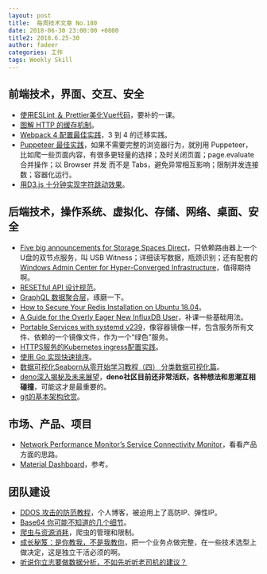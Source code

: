 ```yaml
---
layout: post
title:  每周技术文章 No.180
date: 2018-06-30 23:00:00 +0800
title2: 2018.6.25-30
author: fadeer
categories: 工作
tags: Weekly Skill
---
```


前端技术，界面、交互、安全
----
* [使用ESLint ＆ Prettier美化Vue代码](https://nice.lovejade.cn/zh/article/beautify-vue-by-eslint-and-prettier.html#%E5%88%9D%E5%A7%8B%E5%8C%96-vue-%E9%A1%B9%E7%9B%AE%E6%8E%A8%E4%BB%8B)，要补的一课。
* [图解 HTTP 的缓存机制](https://segmentfault.com/a/1190000015383631)。
* [Webpack 4 配置最佳实践](https://github.com/ProtoTeam/blog/blob/master/201806/3.md)，3 到 4 的迁移实践。
* [Puppeteer 最佳实践](https://docs.browserless.io/blog/2018/06/04/puppeteer-best-practices.html)，如果不需要完整的浏览器行为，就别用 Puppeteer，比如爬一些页面内容，有很多更轻量的选择；及时关闭页面；page.evaluate 合并操作；以 Browser 并发 而不是 Tabs，避免异常相互影响；限制并发连接数；容器化运行。
* [用D3.js 十分钟实现字符跳动效果](https://segmentfault.com/a/1190000015306876)。

后端技术，操作系统、虚拟化、存储、网络、桌面、安全
----
* [Five big announcements for Storage Spaces Direct](https://blogs.technet.microsoft.com/filecab/2018/06/27/windows-server-summit-recap/)，只依赖路由器上一个 U盘的双节点服务，叫 USB Witness；详细读写数据，瓶颈识别；还有配套的 [Windows Admin Center for Hyper-Converged Infrastructure](https://docs.microsoft.com/en-us/windows-server/manage/windows-admin-center/use/manage-hyper-converged)，值得期待啊。
* [RESETful API 设计规范](https://segmentfault.com/a/1190000015384373)。
* [GraphQL 数据聚合层](https://mp.weixin.qq.com/s/E4eXE_ItG_48jCWU6ibrDg)，琢磨一下。
* [How to Secure Your Redis Installation on Ubuntu 18.04](https://www.digitalocean.com/community/tutorials/how-to-secure-your-redis-installation-on-ubuntu-18-04)。
* [A Guide for the Overly Eager New InfluxDB User](https://www.influxdata.com/blog/the-most-frequently-asked-questions-a-guide-for-the-overly-eager-new-influxdb-user/)，补课一些基础用法。
* [Portable Services with systemd v239](http://0pointer.net/blog/walkthrough-for-portable-services.html)，像容器镜像一样，包含服务所有文件、依赖的一个镜像文件，作为一个“绿色”服务。
* [HTTPS服务的Kubernetes ingress配置实践](https://tonybai.com/2018/06/25/the-kubernetes-ingress-practice-for-https-service/)。
* [使用 Go 实现快速排序](http://colobu.com/2018/06/26/implement-quick-sort-in-golang/)。
* [数据可视化Seaborn从零开始学习教程（四） 分类数据可视化篇](https://segmentfault.com/a/1190000015310299)。
* [deno深入揭秘及未来展望](https://segmentfault.com/a/1190000015435660)，**deno社区目前还非常活跃，各种想法和思潮互相碰撞**，可能这才是最重要的。
* [git的基本架构欣赏](https://zhuanlan.zhihu.com/p/38245039)。

市场、产品、项目
----
* [Network Performance Monitor’s Service Connectivity Monitor](https://azure.microsoft.com/en-us/blog/network-performance-monitor-s-service-connectivity-monitor-is-now-generally-available/)，看看产品方面的思路。
* [Material Dashboard](https://github.com/creativetimofficial/material-dashboard)，参考。

团队建设
----
<!--preview-end-->
* [DDOS 攻击的防范教程](http://www.ruanyifeng.com/blog/2018/06/ddos.html)，个人博客，被迫用上了高防IP、弹性IP。
* [Base64 你可能不知道的几个细节](https://liudanking.com/sitelog/%E9%AD%94%E9%AC%BC%E5%9C%A8%E7%BB%86%E8%8A%82%E4%B8%AD%EF%BC%9Abase64-%E4%BD%A0%E5%8F%AF%E8%83%BD%E4%B8%8D%E7%9F%A5%E9%81%93%E7%9A%84%E5%87%A0%E4%B8%AA%E7%BB%86%E8%8A%82/)。
* [爬虫与资源消耗](http://uicss.cn/bad-bot/)，爬虫的管理和限制。
* [成长秘笈：是你教我，不是我教你](http://www.cnblogs.com/zhengyun_ustc/p/upgrade2.html)，把一个业务点做完整，在一些技术选型上做决定，这是独立干活必须的啊。
* [听说你立志要做数据分析，不如先听听老司机的建议？](http://blog.jobbole.com/114150/)




